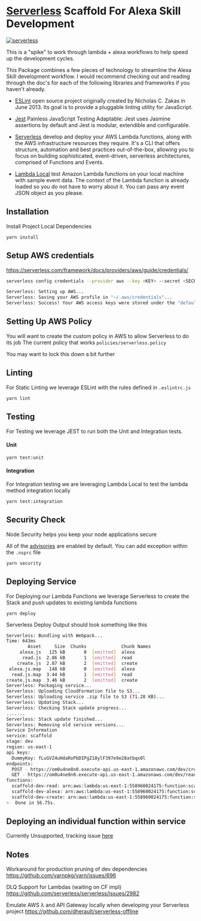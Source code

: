 # [Serverless](https://serverless.com/) Scaffold For Alexa Skill Development

[![serverless](http://public.serverless.com/badges/v3.svg)](http://www.serverless.com)

This is a "spike" to work through lambda + alexa workflows to help speed up the development cycles.

This Package combines a few pieces of technology to streamline the Alexa Skill development workflow. I would recommend checking out and reading through the doc's for each of the following libraries and frameworks if you haven't already.

- [ESLint](http://eslint.org/)
  open source project originally created by Nicholas C. Zakas in June 2013. Its goal is to provide a pluggable linting utility for JavaScript.

- [Jest](https://facebook.github.io/jest/)
  Painless JavaScript Testing
  Adaptable: Jest uses Jasmine assertions by default and Jest is modular, extendible and configurable.

- [Serverless](https://serverless.com/)
  develop and deploy your AWS Lambda functions, along with the AWS infrastructure resources they require. It's a CLI that offers structure, automation and best practices out-of-the-box, allowing you to focus on building sophisticated, event-driven, serverless architectures, comprised of Functions and Events.

- [Lambda Local](https://github.com/ashiina/lambda-local)
  test Amazon Lambda functions on your local machine with sample event data. The context of the Lambda function is already loaded so you do not have to worry about it. You can pass any event JSON object as you please.

## Installation

Install Project Local Dependencies

`yarn install`

## Setup AWS credentials

https://serverless.com/framework/docs/providers/aws/guide/credentials/

```sh
serverless config credentials --provider aws --key <KEY> --secret <SECRET>
```

```sh
Serverless: Setting up AWS...
Serverless: Saving your AWS profile in "~/.aws/credentials"...
Serverless: Success! Your AWS access keys were stored under the "default" profile.
```

## Setting Up AWS Policy

You will want to create the custom policy in AWS to allow Serverless to do its job
The current policy that works `policies/serverless.policy`

You may want to lock this down a bit further

## Linting

For Static Linting we leverage ESLint with the rules defined in `.eslintrc.js`

`yarn lint`

## Testing

For Testing we leverage JEST to run both the Unit and Integration tests.

#### Unit

`yarn test:unit`

#### Integration

For Integration testing we are leveraging Lambda Local to test the lambda method integration locally

`yarn test:integration`

<!-- `serverless invoke --function spike --stage dev --region us-east-1 --log` -->
<!-- `serverless invoke --function <functionName> --stage <stage> --region us-east-1 --log` -->

## Security Check

Node Security helps you keep your node applications secure

All of the [advisories](https://nodesecurity.io/advisories) are enabled by default.
You can add exception within the `.nsprc` file

`yarn security`


## Deploying Service

For Deploying our Lambda Functions we leverage Serverless to create the Stack
and push updates to existing lambda functions

`yarn deploy`

Serverless Deploy Output should look something like this

```sh
Serverless: Bundling with Webpack...
Time: 643ms
        Asset     Size  Chunks             Chunk Names
     alexa.js   125 kB       0  [emitted]  alexa
      read.js  2.86 kB       1  [emitted]  read
    create.js  2.87 kB       2  [emitted]  create
 alexa.js.map   148 kB       0  [emitted]  alexa
  read.js.map  3.44 kB       1  [emitted]  read
create.js.map  3.46 kB       2  [emitted]  create
Serverless: Packaging service...
Serverless: Uploading CloudFormation file to S3...
Serverless: Uploading service .zip file to S3 (71.28 KB)...
Serverless: Updating Stack...
Serverless: Checking Stack update progress...
.......
Serverless: Stack update finished...
Serverless: Removing old service versions...
Service Information
service: scaffold
stage: dev
region: us-east-1
api keys:
  DummyKey: fLuGVZ4uHdaRoPbDIPgZ18ylF397e9e28atbqx0l
endpoints:
  POST - https://om0u4ne8n0.execute-api.us-east-1.amazonaws.com/dev/create
  GET - https://om0u4ne8n0.execute-api.us-east-1.amazonaws.com/dev/read
functions:
  scaffold-dev-read: arn:aws:lambda:us-east-1:558960024175:function:scaffold-dev-read
  scaffold-dev-alexa: arn:aws:lambda:us-east-1:558960024175:function:scaffold-dev-alexa
  scaffold-dev-create: arn:aws:lambda:us-east-1:558960024175:function:scaffold-dev-create
✨  Done in 56.75s.
```

## Deploying an individual function within service

Currently Unsupported, tracking issue [here](https://github.com/elastic-coders/serverless-webpack/issues/60)

## Notes

Workaround for production pruning of dev dependencies
https://github.com/yarnpkg/yarn/issues/696


DLQ Support for Lambdas (waiting on CF impl)
https://github.com/serverless/serverless/issues/2982

Emulate AWS λ and API Gateway locally when developing your Serverless project
https://github.com/dherault/serverless-offline
